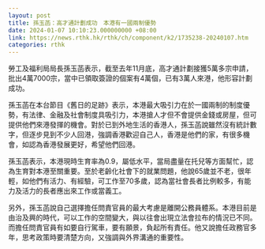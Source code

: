 ```yaml
---
layout: post
title: 孫玉菡：高才通計劃成功　本港有一國兩制優勢
date: 2024-01-07 10:10:23.000000000 +08:00
link: https://news.rthk.hk/rthk/ch/component/k2/1735238-20240107.htm
categories: rthk
---
```


勞工及福利局局長孫玉菡表示，截至去年11月底，高才通計劃接獲5萬多宗申請，批出4萬7000宗，當中已領取簽證的個案有4萬個，已有3萬人來港，他形容計劃成功。

孫玉菡在本台節目《舊日的足跡》表示，本港最大吸引力在於一國兩制的制度優勢，有法律、金融及社會制度具吸引力，本港搶人才但不會提供金錢或房屋，但可提供他們來港發揮的機會。對於已到外地生活的香港人，孫玉菡說雖然沒有統計數字，但逐步見到不少人回港，強調香港歡迎自己人，香港是他們的家，有很多機會，如認為香港發展更好，希望他們回港。

孫玉菡表示，本港現時生育率為0.9，屬低水平，當局盡量在托兒等方面幫忙，認為生育對本港至關重要。至於老齡化社會下的就業問題，他說65歲並不老，很年輕，如他們有活力、有經驗，可工作至70多歲，認為當社會長者比例較多，有能力及活力的長者應出來工作或當義工。

另外，孫玉菡說自己選擇擔任問責官員的最大考慮是離開公務員體系。本港目前是由治及興的時代，可以工作的空間變大，與以往會出現立法會拉布的情況已不同。而擔任問責官員有如要自行駕車，要有願景，負起所有責任。他又說擔任政務官多年，思考政策時要清楚方向，又強調與外界溝通的重要性。

